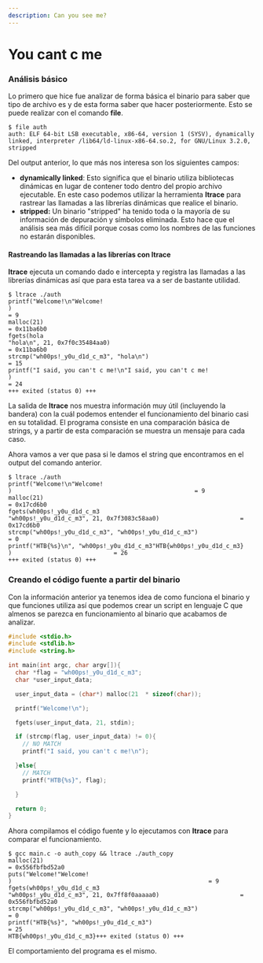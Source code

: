 ```yaml
---
description: Can you see me?
---
```


# You cant c me

### Análisis básico

Lo primero que hice fue analizar de forma básica el binario para saber que tipo de archivo es y de esta forma saber que hacer posteriormente. Esto se puede realizar con el comando **file**.

```
$ file auth                                                  
auth: ELF 64-bit LSB executable, x86-64, version 1 (SYSV), dynamically linked, interpreter /lib64/ld-linux-x86-64.so.2, for GNU/Linux 3.2.0, stripped
```

Del output anterior, lo que más nos interesa son los siguientes campos:

* **dynamically linked**: Esto significa que el binario utiliza bibliotecas dinámicas en lugar de contener todo dentro del propio archivo ejecutable. En este caso podemos utilizar la herramienta **ltrace** para rastrear las llamadas a las librerías dinámicas que realice el binario.
* **stripped:** Un binario "stripped" ha tenido toda o la mayoría de su información de depuración y símbolos eliminada. Esto hace que el análisis sea más difícil porque cosas como los nombres de las funciones no estarán disponibles.

#### Rastreando las llamadas a las librerías con ltrace

**ltrace** ejecuta un comando dado e intercepta y registra las llamadas a las librerías dinámicas así que para esta tarea va a ser de bastante utilidad.

```
$ ltrace ./auth 
printf("Welcome!\n"Welcome!
)                                                                                                                               = 9
malloc(21)                                                                                                                                         = 0x11ba6b0
fgets(hola
"hola\n", 21, 0x7f0c35484aa0)                                                                                                                = 0x11ba6b0
strcmp("wh00ps!_y0u_d1d_c_m3", "hola\n")                                                                                                           = 15
printf("I said, you can't c me!\n"I said, you can't c me!
)                                                                                                                = 24
+++ exited (status 0) +++
```

La salida de **ltrace** nos muestra información muy útil (incluyendo la bandera) con la cuál podemos entender el funcionamiento del binario casi en su totalidad. El programa consiste en una comparación básica de strings, y a partir de esta comparación se muestra un mensaje para cada caso.

Ahora vamos a ver que pasa si le damos el string que encontramos en el output del comando anterior.

```
$ ltrace ./auth                        
printf("Welcome!\n"Welcome!
)                                                    = 9
malloc(21)                                                              = 0x17cd6b0
fgets(wh00ps!_y0u_d1d_c_m3
"wh00ps!_y0u_d1d_c_m3", 21, 0x7f3083c58aa0)                       = 0x17cd6b0
strcmp("wh00ps!_y0u_d1d_c_m3", "wh00ps!_y0u_d1d_c_m3")                  = 0
printf("HTB{%s}\n", "wh00ps!_y0u_d1d_c_m3"HTB{wh00ps!_y0u_d1d_c_m3}
)                             = 26
+++ exited (status 0) +++
```

### Creando el código fuente a partir del binario

Con la información anterior ya tenemos idea de como funciona el binario y que funciones utiliza así que podemos crear un script en lenguaje C que almenos se parezca en funcionamiento al binario que acabamos de analizar.

```c
#include <stdio.h>
#include <stdlib.h>
#include <string.h>

int main(int argc, char argv[]){
  char *flag = "wh00ps!_y0u_d1d_c_m3";
  char *user_input_data;

  user_input_data = (char*) malloc(21  * sizeof(char));

  printf("Welcome!\n");

  fgets(user_input_data, 21, stdin);

  if (strcmp(flag, user_input_data) != 0){
    // NO MATCH                                                                                                                       
    printf("I said, you can't c me!\n");

  }else{
    // MATCH                                                                                                                          
    printf("HTB{%s}", flag);

  }

  return 0;
}
```

Ahora compilamos el código fuente y lo ejecutamos con **ltrace** para comparar el funcionamiento.

```
$ gcc main.c -o auth_copy && ltrace ./auth_copy  
malloc(21)                                                              = 0x556fbfbd52a0
puts("Welcome!"Welcome!
)                                                        = 9
fgets(wh00ps!_y0u_d1d_c_m3
"wh00ps!_y0u_d1d_c_m3", 21, 0x7ff8f0aaaaa0)                       = 0x556fbfbd52a0
strcmp("wh00ps!_y0u_d1d_c_m3", "wh00ps!_y0u_d1d_c_m3")                  = 0
printf("HTB{%s}", "wh00ps!_y0u_d1d_c_m3")                               = 25
HTB{wh00ps!_y0u_d1d_c_m3}+++ exited (status 0) +++

```

El comportamiento del programa es el mismo.
